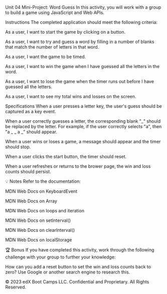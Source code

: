Unit 04 Mini-Project: Word Guess
In this activity, you will work with a group to build a game using JavaScript and Web APIs.

Instructions
The completed application should meet the following criteria:

As a user, I want to start the game by clicking on a button.

As a user, I want to try and guess a word by filling in a number of blanks that match the number of letters in that word.

As a user, I want the game to be timed.

As a user, I want to win the game when I have guessed all the letters in the word.

As a user, I want to lose the game when the timer runs out before I have guessed all the letters.

As a user, I want to see my total wins and losses on the screen.

Specifications
When a user presses a letter key, the user's guess should be captured as a key event.

When a user correctly guesses a letter, the corresponding blank "_" should be replaced by the letter. For example, if the user correctly selects "a", then "a _ _ a _" should appear.

When a user wins or loses a game, a message should appear and the timer should stop.

When a user clicks the start button, the timer should reset.

When a user refreshes or returns to the brower page, the win and loss counts should persist.

💡 Notes
Refer to the documentation:

MDN Web Docs on KeyboardEvent

MDN Web Docs on Array

MDN Web Docs on loops and iteration

MDN Web Docs on setInterval()

MDN Web Docs on clearInterval()

MDN Web Docs on localStorage

🏆 Bonus
If you have completed this activity, work through the following challenge with your group to further your knowledge:

How can you add a reset button to set the win and loss counts back to zero?
Use Google or another search engine to research this.

© 2023 edX Boot Camps LLC. Confidential and Proprietary. All Rights Reserved.